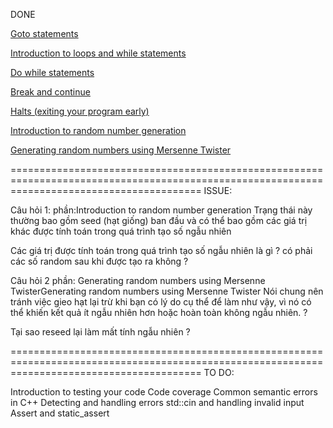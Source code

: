 ﻿DONE

[Goto statements](https://github.com/TomChienBot/C/blob/master/Summary/Chapter%208/Goto%20statements.txt)									

[Introduction to loops and while statements](https://github.com/TomChienBot/C/blob/master/Summary/Chapter%208/Introduction%20to%20loops%20and%20while%20statements.txt)		

[Do while statements](https://github.com/TomChienBot/C/blob/master/Summary/Chapter%208/Do%20while%20statements.txt)							

[Break and continue](https://github.com/TomChienBot/C/blob/master/Summary/Chapter%208/Break%20and%20continue.txt)					

[Halts (exiting your program early)](https://github.com/TomChienBot/C/blob/master/Summary/Chapter%208/Halts%20(exiting%20your%20program%20early).txt)			

[Introduction to random number generation](https://github.com/TomChienBot/C/blob/master/Summary/Chapter%208/Introduction%20to%20random%20number%20generation.txt)		

[Generating random numbers using Mersenne Twister](https://github.com/TomChienBot/C/blob/master/Summary/Chapter%208/Generating%20random%20numbers%20using%20Mersenne%20Twister.txt)	


=============================================================================================================================================
ISSUE:

Câu hỏi 1: phần:Introduction to random number generation
Trạng thái này thường bao gồm seed (hạt giống) ban đầu và có thể bao gồm các giá trị khác được tính toán trong quá trình tạo số ngẫu nhiên

Các giá trị được tính toán trong quá trình tạo số ngẫu nhiên là gì ? có phải các số random sau khi được tạo ra không ?

Câu hỏi 2 phần: Generating random numbers using Mersenne TwisterGenerating random numbers using Mersenne Twister
Nói chung nên tránh việc gieo hạt lại trừ khi bạn có lý do cụ thể để làm như vậy, vì nó có thể khiến kết quả ít ngẫu nhiên hơn hoặc hoàn toàn không ngẫu nhiên. ?

Tại sao reseed lại làm mất tính ngẫu nhiên ?

=============================================================================================================================================
TO DO:

Introduction to testing your code
Code coverage
Common semantic errors in C++
Detecting and handling errors
std::cin and handling invalid input
Assert and static_assert